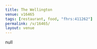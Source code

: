 ```yaml
---
title: The Wellington
venue: v16465
tags: [restaurant, food, "fhrs:411262"]
permalink: /v/16465/
layout: venue
---
```

null